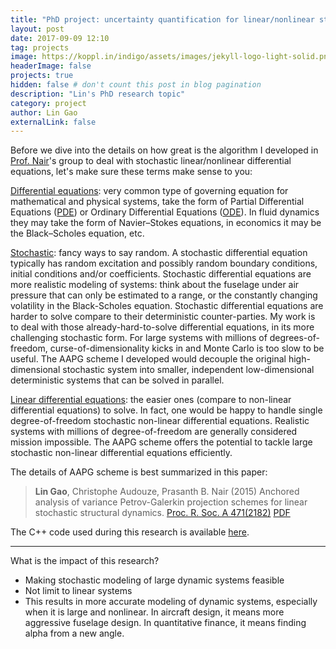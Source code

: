 ```yaml
---
title: "PhD project: uncertainty quantification for linear/nonlinear stochastic ODE"
layout: post
date: 2017-09-09 12:10
tag: projects
image: https://koppl.in/indigo/assets/images/jekyll-logo-light-solid.png
headerImage: false
projects: true
hidden: false # don't count this post in blog pagination
description: "Lin's PhD research topic"
category: project
author: Lin Gao
externalLink: false
---
```


Before we dive into the details on how great is the algorithm I developed in [Prof. Nair](http://arrow.utias.utoronto.ca/~pbn/)'s group to deal with stochastic linear/nonlinear differential equations, let's make sure these terms make sense to you:
 
[Differential equations](https://en.wikipedia.org/wiki/Differential_equation): very common type of governing equation for mathematical and physical systems, take the form of Partial Differential Equations ([PDE](https://en.wikipedia.org/wiki/Partial_differential_equation)) or Ordinary Differential Equations ([ODE](https://en.wikipedia.org/wiki/Ordinary_differential_equation)). In fluid dynamics they may take the form of Navier–Stokes equations, in economics it may be the Black–Scholes equation, etc.

 [Stochastic](https://en.wikipedia.org/wiki/Stochastic): fancy ways to say random. A stochastic differential equation typically has random excitation and possibly random boundary conditions, initial conditions and/or coefficients. Stochastic differential equations are more realistic modeling of systems: think about the fuselage under air pressure that can only be estimated to a range, or the constantly changing volatility in the Black-Scholes equation. Stochastic differential equations are harder to solve compare to their deterministic counter-parties. My work is to deal with those already-hard-to-solve differential equations, in its more challenging stochastic form. For large systems with millions of degrees-of-freedom, curse-of-dimensionality kicks in and Monte Carlo is too slow to be useful. The AAPG scheme I developed would decouple the original high-dimensional stochastic system into smaller, independent low-dimensional deterministic systems that can be solved in parallel.  

 [Linear differential equations](https://en.wikipedia.org/wiki/Linear_differential_equation): the easier ones (compare to non-linear differential equations) to solve. In fact, one would be happy to handle single degree-of-freedom stochastic non-linear differential equations. Realistic systems with millions of degree-of-freedom are generally considered mission impossible. The AAPG scheme offers the potential to tackle large stochastic non-linear differential equations efficiently.  

The details of AAPG scheme is best summarized in this paper:
> **Lin Gao**, Christophe Audouze, Prasanth B. Nair (2015) Anchored analysis of variance Petrov-Galerkin projection schemes for linear stochastic structural dynamics. [Proc. R. Soc. A 471(2182)](http://rspa.royalsocietypublishing.org/content/471/2182/20150023) [PDF](https://gauss1986.github.io/assets/RSPA_LinGao.pdf)

The C++ code used during this research is available [here](https://github.com/gauss1986/UQTK).

---

What is the impact of this research?

- Making stochastic modeling of large dynamic systems feasible
- Not limit to linear systems
- This results in more accurate modeling of dynamic systems, especially when it is large and nonlinear. In aircraft design, it means more aggressive fuselage design. In quantitative finance, it means finding alpha from a new angle.


